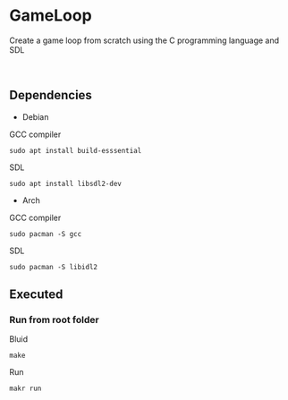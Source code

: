 # GameLoop
<p>Create a game loop from scratch using the C programming language and SDL</p><br>


## Dependencies
    

- Debian  

GCC compiler

    sudo apt install build-esssential
SDL 

    sudo apt install libsdl2-dev

- Arch 

GCC compiler

    sudo pacman -S gcc

SDL

    sudo pacman -S libidl2


## Executed
### Run from root folder

Bluid 

    make

Run 

    makr run

